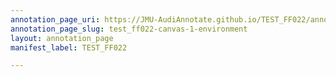 ```yaml
---
annotation_page_uri: https://JMU-AudiAnnotate.github.io/TEST_FF022/annotations/test_ff022-canvas-1-environment.json
annotation_page_slug: test_ff022-canvas-1-environment
layout: annotation_page
manifest_label: TEST_FF022

---
```

